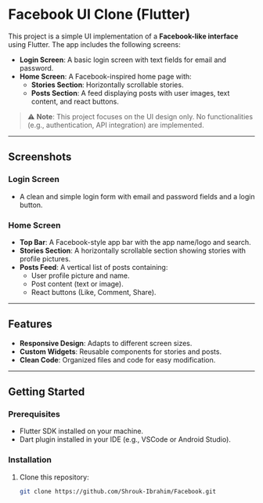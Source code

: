 # Facebook UI Clone (Flutter)

This project is a simple UI implementation of a **Facebook-like interface** using Flutter. The app includes the following screens:

- **Login Screen**: A basic login screen with text fields for email and password.
- **Home Screen**: A Facebook-inspired home page with:
  - **Stories Section**: Horizontally scrollable stories.
  - **Posts Section**: A feed displaying posts with user images, text content, and react buttons.

> ⚠️ **Note**: This project focuses on the UI design only. No functionalities (e.g., authentication, API integration) are implemented.

---

## Screenshots

### Login Screen
- A clean and simple login form with email and password fields and a login button.

### Home Screen
- **Top Bar**: A Facebook-style app bar with the app name/logo and search.
- **Stories Section**: A horizontally scrollable section showing stories with profile pictures.
- **Posts Feed**: A vertical list of posts containing:
  - User profile picture and name.
  - Post content (text or image).
  - React buttons (Like, Comment, Share).

---

## Features

- **Responsive Design**: Adapts to different screen sizes.
- **Custom Widgets**: Reusable components for stories and posts.
- **Clean Code**: Organized files and code for easy modification.

---

## Getting Started

### Prerequisites
- Flutter SDK installed on your machine.
- Dart plugin installed in your IDE (e.g., VSCode or Android Studio).

### Installation
1. Clone this repository:
   ```bash
   git clone https://github.com/Shrouk-Ibrahim/Facebook.git
